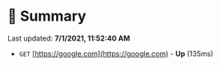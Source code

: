 # 📖 Summary
Last updated: **7/1/2021, 11:52:40 AM**

- `GET` [https://google.com](https://google.com) - **Up** (135ms)
